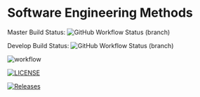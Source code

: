 # Software Engineering Methods

Master Build Status: ![GitHub Workflow Status (branch)](https://img.shields.io/github/actions/workflow/status/robbierfleming/devops/main.yml?branch=master&style=flat-square)

Develop Build Status: ![GitHub Workflow Status (branch)](https://img.shields.io/github/actions/workflow/status/robbierfleming/devops/main.yml?branch=develop&style=flat-square)

![workflow](https://github.com/robbierfleming/devops/actions/workflows/main.yml/badge.svg)

[![LICENSE](https://img.shields.io/github/license/robbierfleming/devops.svg?style=flat-square)](https://github.com/<github-username>/devops/blob/master/LICENSE)

[![Releases](https://img.shields.io/github/release/robbierfleming/devops/all.svg?style=flat-square)](https://github.com/<github-username>/devops/releases)